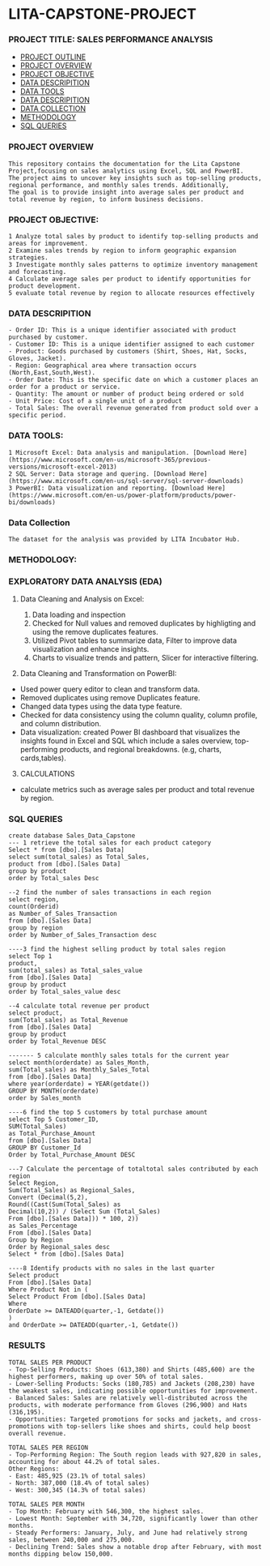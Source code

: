 # LITA-CAPSTONE-PROJECT

### PROJECT TITLE: SALES PERFORMANCE ANALYSIS

- [PROJECT OUTLINE](###PROJECT-OUTLINE)
- [PROJECT OVERVIEW](###PROJECT-OVERVIEW)
- [PROJECT OBJECTIVE](###PROJECT-OBJECTIVE)
- [DATA DESCRIPITION](###DATA-DESCRIPITION)
- [DATA TOOLS](###DATA-TOOLS)
- [DATA DESCRIPITION](###DATA-DESCRIPITION)
- [DATA COLLECTION](###DATA-COLLECTION)
- [METHODOLOGY](###METHODOLOGY)
- [SQL QUERIES](###SQL-QUERIES)

### PROJECT OVERVIEW
```
This repository contains the documentation for the Lita Capstone Project,focusing on sales analytics using Excel, SQL and PowerBI.
The project aims to uncover key insights such as top-selling products, regional performance, and monthly sales trends. Additionally,
The goal is to provide insight into average sales per product and total revenue by region, to inform business decisions. 
```

### PROJECT OBJECTIVE:
```
1 Analyze total sales by product to identify top-selling products and areas for improvement.
2 Examine sales trends by region to inform geographic expansion strategies.
3 Investigate monthly sales patterns to optimize inventory management and forecasting.
4 Calculate average sales per product to identify opportunities for product development.
5 evaluate total revenue by region to allocate resources effectively 
```

### DATA DESCRIPITION
```
- Order ID: This is a unique identifier associated with product purchased by customer.
- Customer ID: This is a unique identifier assigned to each customer
- Product: Goods purchased by customers (Shirt, Shoes, Hat, Socks, Gloves, Jacket).
- Region: Geographical area where transaction occurs (North,East,South,West).
- Order Date: This is the specific date on which a customer places an order for a product or service.
- Quantity: The amount or number of product being ordered or sold
- Unit Price: Cost of a single unit of a product
- Total Sales: The overall revenue generated from product sold over a specific period. 
```

### DATA TOOLS:
```
1 Microsoft Excel: Data analysis and manipulation. [Download Here](https://www.microsoft.com/en-us/microsoft-365/previous-versions/microsoft-excel-2013) 
2 SQL Server: Data storage and quering. [Download Here](https://www.microsoft.com/en-us/sql-server/sql-server-downloads)
3 PowerBI: Data visualization and reporting. [Download Here](https://www.microsoft.com/en-us/power-platform/products/power-bi/downloads)
```

### Data Collection
```
The dataset for the analysis was provided by LITA Incubator Hub.
```

### METHODOLOGY:

### EXPLORATORY DATA ANALYSIS (EDA)
1. Data Cleaning and Analysis on Excel:
   1. Data loading and inspection
   2. Checked for Null values and removed duplicates by highligting and using the remove duplicates features.
   3. Utilized Pivot tables to summarize data, Filter to improve data visualization and enhance insights.
   4. Charts to visualize trends and pattern, Slicer for interactive filtering.
       
2. Data Cleaning and Transformation on PowerBI: 
- Used power query editor to clean and transform data.
- Removed duplicates using remove Duplicates feature.
- Changed data types using the data type feature.
- Checked for data consistency using the column quality, column profile, and column distribution.
- Data visualization: created Power BI dashboard that visualizes the insights found in Excel and SQL which include a sales overview, top-performing products, and
regional breakdowns.
(e.g, charts, cards,tables).

3. CALCULATIONS
- calculate metrics such as average sales per product and total revenue by region.

### SQL QUERIES
```
create database Sales_Data_Capstone
--- 1 retrieve the total sales for each product category
Select * from [dbo].[Sales Data]
select sum(total_sales) as Total_Sales,
product from [dbo].[Sales Data]
group by product
order by Total_sales Desc

--2 find the number of sales transactions in each region 
select region,
count(Orderid) 
as Number_of_Sales_Transaction
from [dbo].[Sales Data]
group by region 
order by Number_of_Sales_Transaction desc

----3 find the highest selling product by total sales region
select Top 1
product,
sum(total_sales) as Total_sales_value 
from [dbo].[Sales Data]
group by product 
order by Total_sales_value desc

--4 calculate total revenue per product
select product,
sum(Total_sales) as Total_Revenue
from [dbo].[Sales Data]
group by product
order by Total_Revenue DESC

------- 5 calculate monthly sales totals for the current year
select month(orderdate) as Sales_Month, 
sum(Total_sales) as Monthly_Sales_Total
from [dbo].[Sales Data]
where year(orderdate) = YEAR(getdate())
GROUP BY MONTH(orderdate)
order by Sales_month 

----6 find the top 5 customers by total purchase amount
select Top 5 Customer_ID,
SUM(Total_Sales)
as Total_Purchase_Amount 
from [dbo].[Sales Data]
GROUP BY Customer_Id
Order by Total_Purchase_Amount DESC 

---7 Calculate the percentage of totaltotal sales contributed by each region
Select Region,
Sum(Total_Sales) as Regional_Sales,
Convert (Decimal(5,2),
Round((Cast(Sum(Total_Sales) as 
Decimal(10,2)) / (Select Sum (Total_Sales) 
From [dbo].[Sales Data])) * 100, 2))
as Sales_Percentage 
From [dbo].[Sales Data]
Group by Region
Order by Regional_sales desc
Select * from [dbo].[Sales Data]

----8 Identify products with no sales in the last quarter
Select product
From [dbo].[Sales Data]
Where Product Not in (
Select Product From [dbo].[Sales Data]
Where 
OrderDate >= DATEADD(quarter,-1, Getdate())
)
and OrderDate >= DATEADD(quarter,-1, Getdate()) 
```

### RESULTS
```
TOTAL SALES PER PRODUCT
- Top-Selling Products: Shoes (613,380) and Shirts (485,600) are the highest performers, making up over 50% of total sales.
- Lower-Selling Products: Socks (180,785) and Jackets (208,230) have the weakest sales, indicating possible opportunities for improvement.
- Balanced Sales: Sales are relatively well-distributed across the products, with moderate performance from Gloves (296,900) and Hats (316,195).
- Opportunities: Targeted promotions for socks and jackets, and cross-promotions with top-sellers like shoes and shirts, could help boost overall revenue.

TOTAL SALES PER REGION
- Top-Performing Region: The South region leads with 927,820 in sales, accounting for about 44.2% of total sales.
Other Regions:
- East: 485,925 (23.1% of total sales)
- North: 387,000 (18.4% of total sales)
- West: 300,345 (14.3% of total sales)

TOTAL SALES PER MONTH
- Top Month: February with 546,300, the highest sales.
- Lowest Month: September with 34,720, significantly lower than other months.
- Steady Performers: January, July, and June had relatively strong sales, between 240,000 and 275,000.
- Declining Trend: Sales show a notable drop after February, with most months dipping below 150,000.
```
